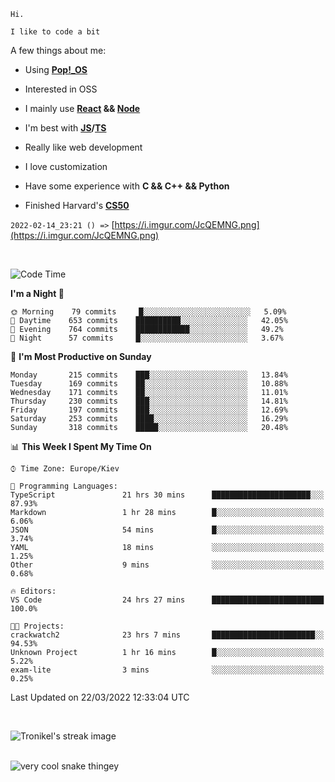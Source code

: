 ```
Hi.

I like to code a bit
```

A few things about me:

-   Using **[Pop!\_OS](https://pop.system76.com/)**

-   Interested in OSS

-   I mainly use **[React](https://reactjs.org/) && [Node](https://nodejs.org/en/)**

-   I'm best with **[JS](https://www.javascript.com/)/[TS](https://www.typescriptlang.org/)**

-   Really like web development

-   I love customization

-   Have some experience with **C && C++ && Python**

-   Finished Harvard's **[CS50](https://cs50.harvard.edu)**

`2022-02-14_23:21 () =>` [https://i.imgur.com/JcQEMNG.png](https://i.imgur.com/JcQEMNG.png)

<br>

<!--START_SECTION:waka-->
![Code Time](http://img.shields.io/badge/Code%20Time-448%20hrs%2035%20mins-blue)

**I'm a Night 🦉** 

```text
🌞 Morning    79 commits     █░░░░░░░░░░░░░░░░░░░░░░░░   5.09% 
🌆 Daytime    653 commits    ██████████░░░░░░░░░░░░░░░   42.05% 
🌃 Evening    764 commits    ████████████░░░░░░░░░░░░░   49.2% 
🌙 Night      57 commits     █░░░░░░░░░░░░░░░░░░░░░░░░   3.67%

```
📅 **I'm Most Productive on Sunday** 

```text
Monday       215 commits    ███░░░░░░░░░░░░░░░░░░░░░░   13.84% 
Tuesday      169 commits    ██░░░░░░░░░░░░░░░░░░░░░░░   10.88% 
Wednesday    171 commits    ██░░░░░░░░░░░░░░░░░░░░░░░   11.01% 
Thursday     230 commits    ███░░░░░░░░░░░░░░░░░░░░░░   14.81% 
Friday       197 commits    ███░░░░░░░░░░░░░░░░░░░░░░   12.69% 
Saturday     253 commits    ████░░░░░░░░░░░░░░░░░░░░░   16.29% 
Sunday       318 commits    █████░░░░░░░░░░░░░░░░░░░░   20.48%

```


📊 **This Week I Spent My Time On** 

```text
⌚︎ Time Zone: Europe/Kiev

💬 Programming Languages: 
TypeScript               21 hrs 30 mins      ██████████████████████░░░   87.93% 
Markdown                 1 hr 28 mins        █░░░░░░░░░░░░░░░░░░░░░░░░   6.06% 
JSON                     54 mins             █░░░░░░░░░░░░░░░░░░░░░░░░   3.74% 
YAML                     18 mins             ░░░░░░░░░░░░░░░░░░░░░░░░░   1.25% 
Other                    9 mins              ░░░░░░░░░░░░░░░░░░░░░░░░░   0.68%

🔥 Editors: 
VS Code                  24 hrs 27 mins      █████████████████████████   100.0%

🐱‍💻 Projects: 
crackwatch2              23 hrs 7 mins       ███████████████████████░░   94.53% 
Unknown Project          1 hr 16 mins        █░░░░░░░░░░░░░░░░░░░░░░░░   5.22% 
exam-lite                3 mins              ░░░░░░░░░░░░░░░░░░░░░░░░░   0.25%

```


 Last Updated on 22/03/2022 12:33:04 UTC
<!--END_SECTION:waka-->

<br>

<p><img align="center" src="https://github-readme-streak-stats.herokuapp.com/?user=Trunkelis&theme=dark" alt="Tronikel's streak image" /></p>

<br>

<img title="" src="https://raw.githubusercontent.com/Trunkelis/Trunkelis/output/github-contribution-grid-snake.svg" alt="very cool snake thingey" data-align="left">
